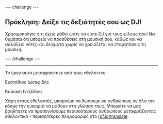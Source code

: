 --- challenge ---

## Πρόκληση: Δείξε τις δεξιότητές σου ως DJ!

Χρησιμοποίησε ό,τι έχεις μάθει ώστε να είσαι DJ για τους φίλους σου! Να θυμάσαι ότι μπορείς να προσθέσεις στη μουσική σου, καθώς και να αλλάξεις νότες και δείγματα χωρίς να χρειάζεται να σταματήσεις τη μουσική.

--- /challenge ---


***
Το έργο αυτό μεταφράστηκε από τους εθελοντές:

Ευστάθιος Ιωσηφίδης

Κυριακή Ιντζεΐδου

Χάρη στους εθελοντές, μπορούμε να δώσουμε σε ανθρώπους σε όλο τον κόσμο την ευκαιρία να μάθουν στη γλώσσα τους. Μπορείτε να μας βοηθήσετε να προσεγγίσουμε περισσότερους ανθρώπους μεταφράζοντας εθελοντικά - περισσότερες πληροφορίες στο [rpf.io/translate](https://rpf.io/translate).